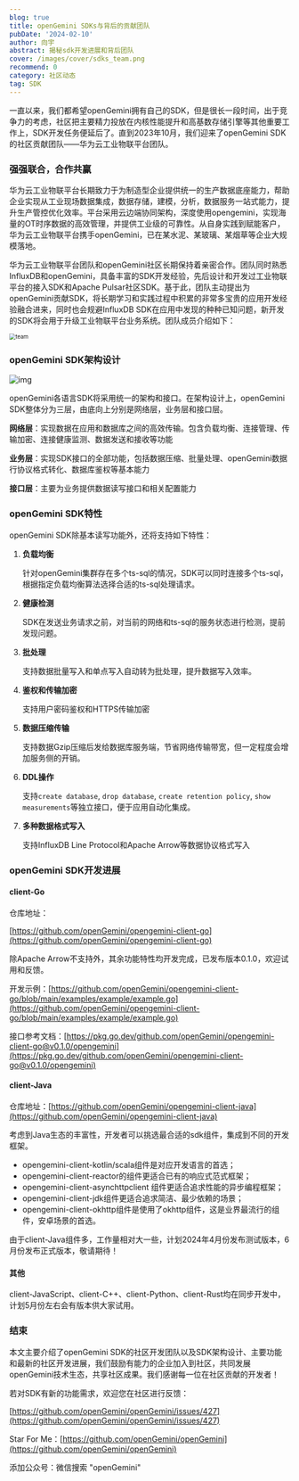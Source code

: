 ```yaml
---
blog: true
title: openGemini SDKs与背后的贡献团队
pubDate: '2024-02-10'
author: 向宇
abstract: 揭秘sdk开发进展和背后团队
cover: /images/cover/sdks_team.png
recommend: 0
category: 社区动态
tag: SDK
---
```


一直以来，我们都希望openGemini拥有自己的SDK，但是很长一段时间，出于竞争力的考虑，社区把主要精力投放在内核性能提升和高基数存储引擎等其他重要工作上，SDK开发任务便延后了。直到2023年10月，我们迎来了openGemini SDK的社区贡献团队——华为云工业物联平台团队。

### **强强联合，合作共赢**

华为云工业物联平台长期致力于为制造型企业提供统一的生产数据底座能力，帮助企业实现从工业现场数据集成，数据存储，建模，分析，数据服务一站式能力，提升生产管控优化效率。平台采用云边端协同架构，深度使用opengemini，实现海量的OT时序数据的高效管理，并提供工业级的可靠性。从自身实践到赋能客户，华为云工业物联平台携手openGemini，已在某水泥、某玻璃、某烟草等企业大规模落地。

华为云工业物联平台团队和openGemini社区长期保持着亲密合作。团队同时熟悉InfluxDB和openGemini，具备丰富的SDK开发经验，先后设计和开发过工业物联平台的接入SDK和Apache Pulsar社区SDK。基于此，团队主动提出为openGemini贡献SDK，将长期学习和实践过程中积累的非常多宝贵的应用开发经验融合进来，同时也会规避InfluxDB SDK在应用中发现的种种已知问题，新开发的SDK将会用于升级工业物联平台业务系统。团队成员介绍如下：

<img src="/images/docs_img/sdk_and_team.jpeg" alt="team" style="zoom:70%;" />

### **openGemini SDK架构设计**

![img](/images/docs_img/sdk_arch.png)

openGemini各语言SDK将采用统一的架构和接口。在架构设计上，openGemini SDK整体分为三层，由底向上分别是网络层，业务层和接口层。

**网络层**：实现数据在应用和数据库之间的高效传输。包含负载均衡、连接管理、传输加密、连接健康监测、数据发送和接收等功能

**业务层**：实现SDK接口的全部功能，包括数据压缩、批量处理、openGemini数据行协议格式转化、数据库鉴权等基本能力

**接口层**：主要为业务提供数据读写接口和相关配置能力

### **openGemini SDK特性**

openGemini SDK除基本读写功能外，还将支持如下特性：

1. **负载均衡**

   针对openGemini集群存在多个ts-sql的情况，SDK可以同时连接多个ts-sql，根据指定负载均衡算法选择合适的ts-sql处理请求。

2. **健康检测**

   SDK在发送业务请求之前，对当前的网络和ts-sql的服务状态进行检测，提前发现问题。

3. **批处理**

   支持数据批量写入和单点写入自动转为批处理，提升数据写入效率。

4. **鉴权和传输加密**

   支持用户密码鉴权和HTTPS传输加密

5. **数据压缩传输**

   支持数据Gzip压缩后发给数据库服务端，节省网络传输带宽，但一定程度会增加服务侧的开销。

6. **DDL操作**

   支持`create database`, `drop database`, `create retention policy`, `show measurements`等独立接口，便于应用自动化集成。

7. **多种数据格式写入**

   支持InfluxDB Line Protocol和Apache Arrow等数据协议格式写入

### **openGemini SDK开发进展**

#### **client-Go**

仓库地址：

[https://github.com/openGemini/opengemini-client-go](https://github.com/openGemini/opengemini-client-go)

除Apache Arrow不支持外，其余功能特性均开发完成，已发布版本0.1.0，欢迎试用和反馈。

开发示例：[https://github.com/openGemini/opengemini-client-go/blob/main/examples/example/example.go](https://github.com/openGemini/opengemini-client-go/blob/main/examples/example/example.go)

接口参考文档：[https://pkg.go.dev/github.com/openGemini/opengemini-client-go@v0.1.0/opengemini](https://pkg.go.dev/github.com/openGemini/opengemini-client-go@v0.1.0/opengemini)

#### **client-Java**

仓库地址：[https://github.com/openGemini/opengemini-client-java](https://github.com/openGemini/opengemini-client-java)

考虑到Java生态的丰富性，开发者可以挑选最合适的sdk组件，集成到不同的开发框架。

- opengemini-client-kotlin/scala组件是对应开发语言的首选；
- opengemini-client-reactor的组件更适合已有的响应式范式框架；
- opengemini-client-asynchttpclient 组件更适合追求性能的异步编程框架；
- opengemini-client-jdk组件更适合追求简洁、最少依赖的场景；
- opengemini-client-okhttp组件是使用了okhttp组件，这是业界最流行的组件，安卓场景的首选。

由于client-Java组件多，工作量相对大一些，计划2024年4月份发布测试版本，6月份发布正式版本，敬请期待！

#### **其他**

client-JavaScript、client-C++、client-Python、client-Rust均在同步开发中，计划5月份左右会有版本供大家试用。

### **结束**

本文主要介绍了openGemini SDK的社区开发团队以及SDK架构设计、主要功能和最新的社区开发进展，我们鼓励有能力的企业加入到社区，共同发展openGemini技术生态，共享社区成果。我们感谢每一位在社区贡献的开发者！

若对SDK有新的功能需求，欢迎您在社区进行反馈：

[https://github.com/openGemini/openGemini/issues/427](https://github.com/openGemini/openGemini/issues/427)



Star For Me：[https://github.com/openGemini/openGemini](https://github.com/openGemini/openGemini)

添加公众号：微信搜索 "openGemini"
